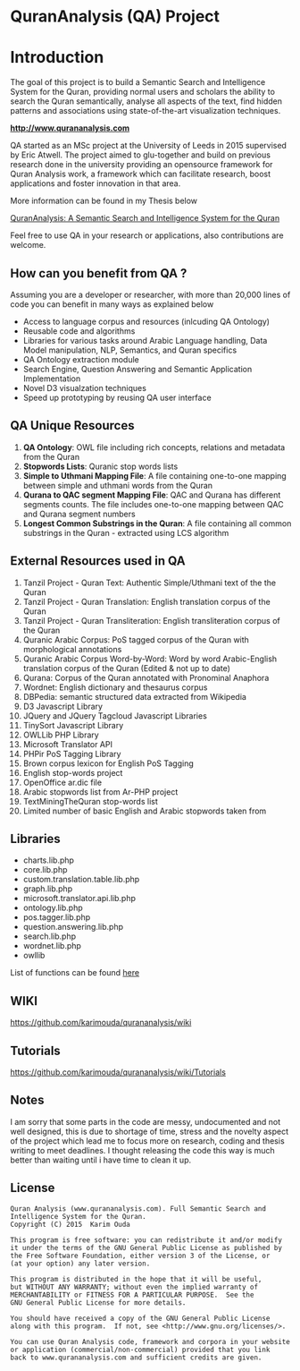 # QuranAnalysis (QA) Project

# Introduction

The goal of this project is to build a Semantic Search and Intelligence System for the Quran, providing normal users and scholars the ability to search the Quran semantically, analyse all aspects of the text, find hidden patterns and associations using state-of-the-art visualization techniques.

**http://www.qurananalysis.com**

QA started as an MSc project at the University of Leeds in 2015 supervised by Eric Atwell. The project aimed to glu-together and build on previous research done in the university providing an opensource framework for Quran Analysis work, a framework which can facilitate research, boost applications and foster innovation in that area.

More information can be found in my Thesis below

[QuranAnalysis: A Semantic Search and Intelligence System for the Quran](https://www.researchgate.net/publication/282648776_QuranAnalysis_A_Semantic_Search_and_Intelligence_System_for_the_Quran)

Feel free to use QA in your research or applications, also contributions are welcome.


## How can you benefit from QA ?


Assuming you are a developer or researcher, with more than 20,000 lines of code you can benefit in many ways as explained below

- Access to language corpus and resources (inlcuding QA Ontology)
- Reusable code and algorithms
- Libraries for various tasks around Arabic Language handling, Data Model manipulation, NLP, Semantics, and Quran specifics
- QA Ontology extraction module
- Search Engine, Question Answering and Semantic Application Implementation
- Novel D3 visualzation techniques
- Speed up prototyping by reusing QA user interface

## QA Unique Resources

1. **QA Ontology**: OWL file including rich concepts, relations and metadata from the Quran
2. **Stopwords Lists**: Quranic stop words lists
3. **Simple to Uthmani Mapping File**: A file containing one-to-one mapping between simple and uthmani words from the Quran
4. **Qurana to QAC segment Mapping File**: QAC and Qurana has different segments counts. The file includes one-to-one mapping between QAC and Qurana segment numbers
5. **Longest Common Substrings in the Quran**: A file containing all common substrings in the Quran - extracted using LCS algorithm

## External Resources used in QA

1. Tanzil Project - Quran Text: Authentic Simple/Uthmani text of the the Quran 
2. Tanzil Project - Quran Translation: English translation corpus of the Quran 
3. Tanzil Project - Quran Transliteration: English transliteration corpus of the Quran 
4. Quranic Arabic Corpus: PoS tagged corpus of the Quran with morphological annotations 
5. Quranic Arabic Corpus Word-by-Word: Word by word Arabic-English translation corpus of the Quran (Edited & not up to date)
6. Qurana: Corpus of the Quran annotated with Pronominal Anaphora
7. Wordnet: English dictionary and thesaurus corpus 
8. DBPedia: semantic structured data extracted from Wikipedia 
9. D3 Javascript Library 
10. JQuery and JQuery Tagcloud Javascript Libraries
11. TinySort Javascript Library
12. OWLLib PHP Library 
13. Microsoft Translator API 
14. PHPir PoS Tagging Library 
15. Brown corpus lexicon for English PoS Tagging 
16. English stop-words project 
17. OpenOffice ar.dic file 
18. Arabic stopwords list from Ar-PHP project
19. TextMiningTheQuran stop-words list
20. Limited number of basic English and Arabic stopwords taken from


## Libraries
* charts.lib.php
* core.lib.php
* custom.translation.table.lib.php
* graph.lib.php
* microsoft.translator.api.lib.php
* ontology.lib.php
* pos.tagger.lib.php
* question.answering.lib.php
* search.lib.php
* wordnet.lib.php
* owllib

List of functions can be found [here](https://github.com/karimouda/qurananalysis/wiki/Libraries-&-Functions)


## WIKI

https://github.com/karimouda/qurananalysis/wiki

## Tutorials

https://github.com/karimouda/qurananalysis/wiki/Tutorials

## Notes

I am sorry that some parts in the code are messy, undocumented and not well designed, this is due to shortage of time, stress and the novelty aspect of the project which lead me to focus more on research, coding and thesis writing to meet deadlines. I thought releasing the code this way is much better than waiting until i have time to clean it up.

## License

    Quran Analysis (www.qurananalysis.com). Full Semantic Search and Intelligence System for the Quran.
    Copyright (C) 2015  Karim Ouda

    This program is free software: you can redistribute it and/or modify
    it under the terms of the GNU General Public License as published by
    the Free Software Foundation, either version 3 of the License, or
    (at your option) any later version.

    This program is distributed in the hope that it will be useful,
    but WITHOUT ANY WARRANTY; without even the implied warranty of
    MERCHANTABILITY or FITNESS FOR A PARTICULAR PURPOSE.  See the
    GNU General Public License for more details.

    You should have received a copy of the GNU General Public License
    along with this program.  If not, see <http://www.gnu.org/licenses/>.

    You can use Quran Analysis code, framework and corpora in your website
    or application (commercial/non-commercial) provided that you link
    back to www.qurananalysis.com and sufficient credits are given.
